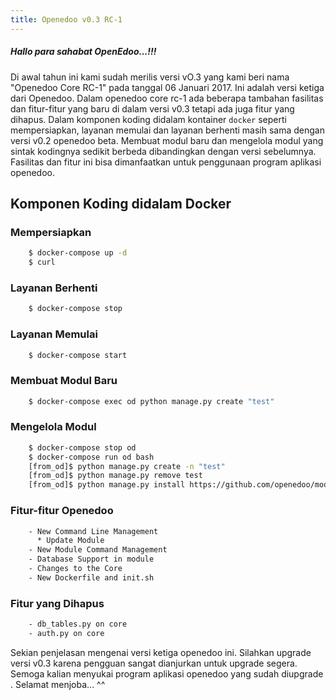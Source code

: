 ```yaml
---
title: Openedoo v0.3 RC-1
---
```


##### Hallo para sahabat OpenEdoo...!!!

Di awal tahun ini kami sudah merilis versi vO.3 yang kami beri nama "Openedoo Core RC-1" pada tanggal 06 Januari 2017. Ini adalah versi ketiga dari Openedoo. Dalam openedoo core rc-1 ada beberapa tambahan fasilitas dan fitur-fitur yang baru di dalam versi v0.3 tetapi ada juga fitur yang dihapus. Dalam komponen koding didalam kontainer `docker` seperti mempersiapkan, layanan memulai dan layanan berhenti masih sama dengan versi v0.2 openedoo beta. Membuat modul baru dan mengelola modul yang sintak kodingnya sedikit berbeda dibandingkan dengan versi sebelumnya. Fasilitas dan fitur ini bisa dimanfaatkan untuk penggunaan program aplikasi openedoo.

## Komponen Koding didalam Docker

### Mempersiapkan
```sh
	$ docker-compose up -d
	$ curl
```

### Layanan Berhenti
```sh
	$ docker-compose stop
```

### Layanan Memulai
```sh
	$ docker-compose start
```

### Membuat Modul Baru
```sh 
	$ docker-compose exec od python manage.py create "test"
```

### Mengelola Modul
```sh
	$ docker-compose stop od
	$ docker-compose run od bash
	[from_od]$ python manage.py create -n "test"
	[from_od]$ python manage.py remove test
	[from_od]$ python manage.py install https://github.com/openedoo/module_hello
```

### Fitur-fitur Openedoo
```sh
	- New Command Line Management
	  * Update Module
	- New Module Command Management
	- Database Support in module
	- Changes to the Core
	- New Dockerfile and init.sh
```

### Fitur yang Dihapus
```sh
	- db_tables.py on core 
	- auth.py on core 
```

Sekian penjelasan mengenai versi ketiga openedoo ini. Silahkan upgrade versi v0.3 karena pengguan sangat dianjurkan untuk upgrade segera. Semoga kalian menyukai program aplikasi openedoo yang sudah diupgrade . Selamat menjoba... ^^